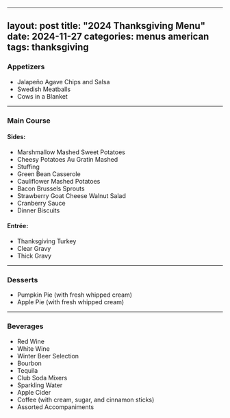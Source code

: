 
---
layout: post
title: "2024 Thanksgiving Menu"
date: 2024-11-27
categories: menus american
tags: thanksgiving
---

### Appetizers
- Jalapeño Agave Chips and Salsa
- Swedish Meatballs
- Cows in a Blanket

---

### Main Course

#### Sides:
- Marshmallow Mashed Sweet Potatoes
- Cheesy Potatoes Au Gratin Mashed
- Stuffing
- Green Bean Casserole
- Cauliflower Mashed Potatoes
- Bacon Brussels Sprouts
- Strawberry Goat Cheese Walnut Salad
- Cranberry Sauce
- Dinner Biscuits

#### Entrée:
- Thanksgiving Turkey
- Clear Gravy
- Thick Gravy


---

### Desserts
- Pumpkin Pie (with fresh whipped cream)
- Apple Pie (with fresh whipped cream)

---

### Beverages
- Red Wine
- White Wine
- Winter Beer Selection
- Bourbon
- Tequila
- Club Soda Mixers
- Sparkling Water
- Apple Cider
- Coffee (with cream, sugar, and cinnamon sticks)
- Assorted Accompaniments
